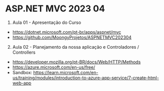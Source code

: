 # ASP.NET MVC 2023 04

1. Aula 01 - Apresentação do Curso
- https://dotnet.microsoft.com/pt-br/apps/aspnet/mvc
- https://github.com/MoongyProjetos/ASPNETMVC202304


2. Aula 02 - Planejamento da nossa aplicação e Controladores / Controllers
- https://developer.mozilla.org/pt-BR/docs/Web/HTTP/Methods
- https://azure.microsoft.com/en-us/free/
- Sandbox: https://learn.microsoft.com/en-us/training/modules/introduction-to-azure-app-service/7-create-html-web-app

